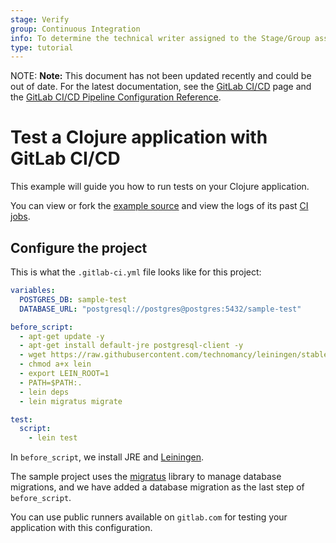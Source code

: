 ```yaml
---
stage: Verify
group: Continuous Integration
info: To determine the technical writer assigned to the Stage/Group associated with this page, see https://about.gitlab.com/handbook/engineering/ux/technical-writing/#designated-technical-writers
type: tutorial
---
```


NOTE: **Note:**
This document has not been updated recently and could be out of date. For the latest documentation, see the [GitLab CI/CD](../README.md) page and the [GitLab CI/CD Pipeline Configuration Reference](../yaml/README.md).

# Test a Clojure application with GitLab CI/CD

This example will guide you how to run tests on your Clojure application.

You can view or fork the [example source](https://gitlab.com/dzaporozhets/clojure-web-application) and view the logs of its past [CI jobs](https://gitlab.com/dzaporozhets/clojure-web-application/builds?scope=finished).

## Configure the project

This is what the `.gitlab-ci.yml` file looks like for this project:

```yaml
variables:
  POSTGRES_DB: sample-test
  DATABASE_URL: "postgresql://postgres@postgres:5432/sample-test"

before_script:
  - apt-get update -y
  - apt-get install default-jre postgresql-client -y
  - wget https://raw.githubusercontent.com/technomancy/leiningen/stable/bin/lein
  - chmod a+x lein
  - export LEIN_ROOT=1
  - PATH=$PATH:.
  - lein deps
  - lein migratus migrate

test:
  script:
    - lein test
```

In `before_script`, we install JRE and [Leiningen](https://leiningen.org/).

The sample project uses the [migratus](https://github.com/yogthos/migratus) library to manage database migrations, and
we have added a database migration as the last step of `before_script`.

You can use public runners available on `gitlab.com` for testing your application with this configuration.

